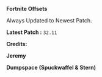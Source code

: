 **Fortnite Offsets**

Always Updated to Newest Patch.

**Latest Patch :** ```32.11```


**Credits:**

**Jeremy**

**Dumpspace (Spuckwaffel & Stern)**
